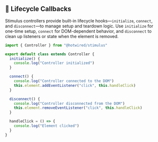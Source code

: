 ## 🔄 Lifecycle Callbacks

Stimulus controllers provide built-in lifecycle hooks—`initialize`, `connect`, and `disconnect`—to manage setup and teardown logic. Use `initialize` for one-time setup, `connect` for DOM-dependent behavior, and `disconnect` to clean up listeners or state when the element is removed.

```js
import { Controller } from "@hotwired/stimulus"

export default class extends Controller {
  initialize() {
    console.log("Controller initialized")
  }

  connect() {
    console.log("Controller connected to the DOM")
    this.element.addEventListener("click", this.handleClick)
  }

  disconnect() {
    console.log("Controller disconnected from the DOM")
    this.element.removeEventListener("click", this.handleClick)
  }

  handleClick = () => {
    console.log("Element clicked")
  }
}
```
